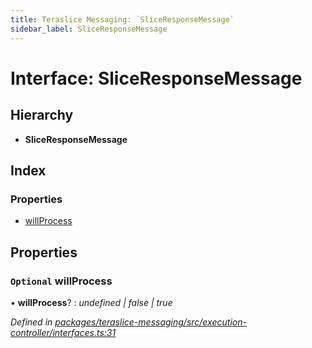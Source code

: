 ```yaml
---
title: Teraslice Messaging: `SliceResponseMessage`
sidebar_label: SliceResponseMessage
---
```


# Interface: SliceResponseMessage

## Hierarchy

* **SliceResponseMessage**

## Index

### Properties

* [willProcess](sliceresponsemessage.md#optional-willprocess)

## Properties

### `Optional` willProcess

• **willProcess**? : *undefined | false | true*

*Defined in [packages/teraslice-messaging/src/execution-controller/interfaces.ts:31](https://github.com/terascope/teraslice/blob/f95bb5556/packages/teraslice-messaging/src/execution-controller/interfaces.ts#L31)*
